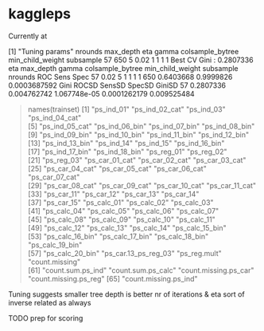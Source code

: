 # kaggleps

Currently at

[1] "Tuning params"
   nrounds max_depth  eta gamma colsample_bytree min_child_weight subsample
57     650         5 0.02     1                1                1         1
Best CV Gini  : 0.2807336
    eta max_depth gamma colsample_bytree min_child_weight subsample nrounds       ROC      Sens         Spec
57 0.02         5     1                1                1         1     650 0.6403668 0.9999826 0.0003687592
        Gini       ROCSD       SensSD       SpecSD      GiniSD
57 0.2807336 0.004762742 1.067748e-05 0.0001262179 0.009525484

> names(trainset)
 [1] "ps_ind_01"            "ps_ind_02_cat"        "ps_ind_03"            "ps_ind_04_cat"       
 [5] "ps_ind_05_cat"        "ps_ind_06_bin"        "ps_ind_07_bin"        "ps_ind_08_bin"       
 [9] "ps_ind_09_bin"        "ps_ind_10_bin"        "ps_ind_11_bin"        "ps_ind_12_bin"       
[13] "ps_ind_13_bin"        "ps_ind_14"            "ps_ind_15"            "ps_ind_16_bin"       
[17] "ps_ind_17_bin"        "ps_ind_18_bin"        "ps_reg_01"            "ps_reg_02"           
[21] "ps_reg_03"            "ps_car_01_cat"        "ps_car_02_cat"        "ps_car_03_cat"       
[25] "ps_car_04_cat"        "ps_car_05_cat"        "ps_car_06_cat"        "ps_car_07_cat"       
[29] "ps_car_08_cat"        "ps_car_09_cat"        "ps_car_10_cat"        "ps_car_11_cat"       
[33] "ps_car_11"            "ps_car_12"            "ps_car_13"            "ps_car_14"           
[37] "ps_car_15"            "ps_calc_01"           "ps_calc_02"           "ps_calc_03"          
[41] "ps_calc_04"           "ps_calc_05"           "ps_calc_06"           "ps_calc_07"          
[45] "ps_calc_08"           "ps_calc_09"           "ps_calc_10"           "ps_calc_11"          
[49] "ps_calc_12"           "ps_calc_13"           "ps_calc_14"           "ps_calc_15_bin"      
[53] "ps_calc_16_bin"       "ps_calc_17_bin"       "ps_calc_18_bin"       "ps_calc_19_bin"      
[57] "ps_calc_20_bin"       "ps_car.13_ps_reg_03"  "ps_reg.mult"          "count.missing"       
[61] "count.sum.ps_ind"     "count.sum.ps_calc"    "count.missing.ps_car" "count.missing.ps_reg"
[65] "count.missing.ps_ind"

Tuning suggests smaller tree depth is better
nr of iterations & eta sort of inverse related as always

TODO prep for scoring
